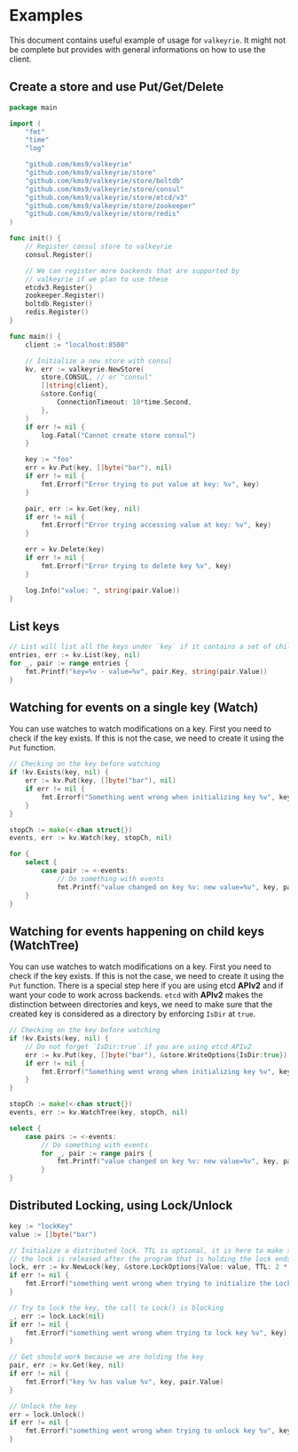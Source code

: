 # Examples

This document contains useful example of usage for `valkeyrie`. It might not be complete but provides with general informations on how to use the client.

## Create a store and use Put/Get/Delete

```go
package main

import (
    "fmt"
    "time"
    "log"

    "github.com/kms9/valkeyrie"
    "github.com/kms9/valkeyrie/store"
    "github.com/kms9/valkeyrie/store/boltdb"
    "github.com/kms9/valkeyrie/store/consul"
    "github.com/kms9/valkeyrie/store/etcd/v3"
    "github.com/kms9/valkeyrie/store/zookeeper"
    "github.com/kms9/valkeyrie/store/redis"
)

func init() {
    // Register consul store to valkeyrie
    consul.Register()

    // We can register more backends that are supported by
    // valkeyrie if we plan to use these
    etcdv3.Register()
    zookeeper.Register()
    boltdb.Register()
    redis.Register()
}

func main() {
    client := "localhost:8500"

    // Initialize a new store with consul
    kv, err := valkeyrie.NewStore(
        store.CONSUL, // or "consul"
        []string{client},
        &store.Config{
            ConnectionTimeout: 10*time.Second,
        },
    )
    if err != nil {
        log.Fatal("Cannot create store consul")
    }

    key := "foo"
    err = kv.Put(key, []byte("bar"), nil)
    if err != nil {
        fmt.Errorf("Error trying to put value at key: %v", key)
    }

    pair, err := kv.Get(key, nil)
    if err != nil {
        fmt.Errorf("Error trying accessing value at key: %v", key)
    }

    err = kv.Delete(key)
    if err != nil {
        fmt.Errorf("Error trying to delete key %v", key)
    }

    log.Info("value: ", string(pair.Value))
}
```

## List keys

```go
// List will list all the keys under `key` if it contains a set of child keys/values
entries, err := kv.List(key, nil)
for _, pair := range entries {
    fmt.Printf("key=%v - value=%v", pair.Key, string(pair.Value))
}

```

## Watching for events on a single key (Watch)

You can use watches to watch modifications on a key. First you need to check if the key exists. If this is not the case, we need to create it using the `Put` function.

```go
// Checking on the key before watching
if !kv.Exists(key, nil) {
    err := kv.Put(key, []byte("bar"), nil)
    if err != nil {
        fmt.Errorf("Something went wrong when initializing key %v", key)
    }
}

stopCh := make(<-chan struct{})
events, err := kv.Watch(key, stopCh, nil)

for {
    select {
        case pair := <-events:
            // Do something with events
            fmt.Printf("value changed on key %v: new value=%v", key, pair.Value)
    }
}

```

## Watching for events happening on child keys (WatchTree)

You can use watches to watch modifications on a key. First you need to check if the key exists. If this is not the case, we need to create it using the `Put` function. There is a special step here if you are using etcd **APIv2** and if want your code to work across backends. `etcd` with **APIv2** makes the distinction between directories and keys, we need to make sure that the created key is considered as a directory by enforcing `IsDir` at `true`.

```go
// Checking on the key before watching
if !kv.Exists(key, nil) {
    // Do not forget `IsDir:true` if you are using etcd APIv2
    err := kv.Put(key, []byte("bar"), &store.WriteOptions{IsDir:true})
    if err != nil {
        fmt.Errorf("Something went wrong when initializing key %v", key)
    }
}

stopCh := make(<-chan struct{})
events, err := kv.WatchTree(key, stopCh, nil)

select {
    case pairs := <-events:
        // Do something with events
        for _, pair := range pairs {
            fmt.Printf("value changed on key %v: new value=%v", key, pair.Value)
        }
}

```

## Distributed Locking, using Lock/Unlock

```go
key := "lockKey"
value := []byte("bar")

// Initialize a distributed lock. TTL is optional, it is here to make sure that
// the lock is released after the program that is holding the lock ends or crashes
lock, err := kv.NewLock(key, &store.LockOptions{Value: value, TTL: 2 * time.Second})
if err != nil {
    fmt.Errorf("something went wrong when trying to initialize the Lock")
}

// Try to lock the key, the call to Lock() is blocking
_, err := lock.Lock(nil)
if err != nil {
    fmt.Errorf("something went wrong when trying to lock key %v", key)
}

// Get should work because we are holding the key
pair, err := kv.Get(key, nil)
if err != nil {
    fmt.Errorf("key %v has value %v", key, pair.Value)
}

// Unlock the key
err = lock.Unlock()
if err != nil {
    fmt.Errorf("something went wrong when trying to unlock key %v", key)
}
```
